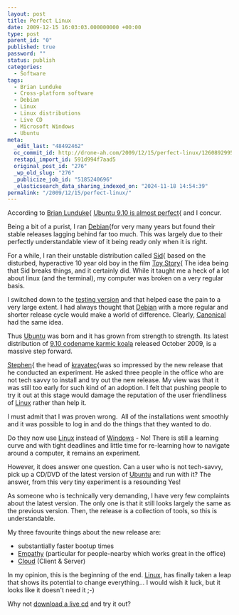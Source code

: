 ```yaml
---
layout: post
title: Perfect Linux
date: 2009-12-15 16:03:03.000000000 +00:00
type: post
parent_id: "0"
published: true
password: ""
status: publish
categories:
  - Software
tags:
  - Brian Lunduke
  - Cross-platform software
  - Debian
  - Linux
  - Linux distributions
  - Live CD
  - Microsoft Windows
  - Ubuntu
meta:
  _edit_last: "48492462"
  oc_commit_id: http://drone-ah.com/2009/12/15/perfect-linux/1260892995
  restapi_import_id: 591d994f7aad5
  original_post_id: "276"
  _wp_old_slug: "276"
  _publicize_job_id: "5185240696"
  _elasticsearch_data_sharing_indexed_on: "2024-11-18 14:54:39"
permalink: "/2009/12/15/perfect-linux/"
---
```


According to [Brian Lunduke](http://lunduke.com/?page_id=2){
[Ubuntu 9.10 is almost perfect](http://lunduke.com/?p=815 "Ubuntu 9.10 - almost perfect"){
and I concur.

Being a bit of a purist, I ran [Debian](http://www.debian.org){for very many
years but found their stable releases lagging behind far too much. This was
largely due to their perfectly understandable view of it being ready only when
it is right.

For a while, I ran their unstable distribution
called [Sid](http://www.debian.org/releases/unstable/){ based on the disturbed,
hyperactive 10 year old boy in the
film [Toy Story](http://en.wikipedia.org/wiki/Toy%20Story){ The idea being that
Sid breaks things, and it certainly did. While it taught me a heck of a lot
about linux (and the terminal), my computer was broken on a very regular basis.

I switched down to
the [testing version](http://www.debian.org/releases/testing/) and that helped
ease the pain to a very large extent. I had always thought
that [Debian](http://www.debian.org) with a more regular and shorter release
cycle would make a world of difference.
Clearly, [Canonical](http://en.wikipedia.org/wiki/Canonical%20Ltd.) had the same
idea.

<!-- more -->

Thus [Ubuntu](http://en.wikipedia.org/wiki/Ubuntu%20%28Linux%20distribution%29)
was born and it has grown from strength to strength. Its latest distribution
of [9.10 codename karmic koala](http://www.ubuntu.com/products/whatisubuntu/910features)
released October 2009, is a massive step forward.

[Stephen](http://www.linkedin.com/in/stepram){ the head
of [krayatec](http://www.krayatec.co.uk){was so impressed by the new release
that he conducted an experiment. He asked three people in the office who are not
tech savvy to install and try out the new release. My view was that it was still
too early for such kind of an adoption. I felt that pushing people to try it out
at this stage would damage the reputation of the user friendliness
of [Linux](http://en.wikipedia.org/wiki/Linux) rather than help it.

I must admit that I was proven wrong.  All of the installations went smoothly
and it was possible to log in and do the things that they wanted to do.

Do they now use [Linux](http://en.wikipedia.org/wiki/Linux) instead
of [Windows](http://en.wikipedia.org/wiki/Microsoft%20Windows) - No! There is
still a learning curve and with tight deadlines and little time for re-learning
how to navigate around a computer, it remains an experiment.

However, it does answer one question. Can a user who is not tech-savvy, pick up
a CD/DVD of the latest version
of [Ubuntu](http://en.wikipedia.org/wiki/Ubuntu%20%28Linux%20distribution%29)
and run with it? The answer, from this very tiny experiment is a resounding Yes!

As someone who is technically very demanding, I have very few complaints about
the latest version. The only one is that it still looks largely the same as the
previous version. Then, the release is a collection of tools, so this is
understandable.

My three favourite things about the new release are:

- substantially faster bootup times
- [Empathy](http://en.wikipedia.org/wiki/Empathy%20%28software%29) (particular
  for people-nearby which works great in the office)
- [Cloud](http://en.wikipedia.org/wiki/Cloud%20services) (Client & Server)

In my opinion, this is the beginning of the
end. [Linux](http://en.wikipedia.org/wiki/Linux), has finally taken a leap that
shows its potential to change everything... I would wish it luck, but it looks
like it doesn't need it ;-)

Why not
[download a live cd](http://www.ubuntu.com/getubuntu/download "Download Ubuntu Live CD")
and try it out?
